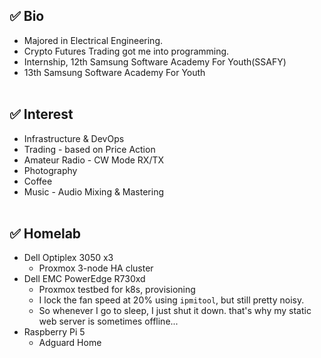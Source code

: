 ## ✅ Bio
- Majored in Electrical Engineering.
- Crypto Futures Trading got me into programming.
- Internship, 12th Samsung Software Academy For Youth(SSAFY)
- 13th Samsung Software Academy For Youth<br><br>

## ✅ Interest
- Infrastructure & DevOps
- Trading - based on Price Action
- Amateur Radio - CW Mode RX/TX
- Photography
- Coffee
- Music - Audio Mixing & Mastering<br><br>

## ✅ Homelab
- Dell Optiplex 3050 x3
  - Proxmox 3-node HA cluster
- Dell EMC PowerEdge R730xd
  - Proxmox testbed for k8s, provisioning
  - I lock the fan speed at 20% using `ipmitool`, but still pretty noisy.
  - So whenever I go to sleep, I just shut it down. that's why my static web server is sometimes offline...
- Raspberry Pi 5
  - Adguard Home<br><br>
